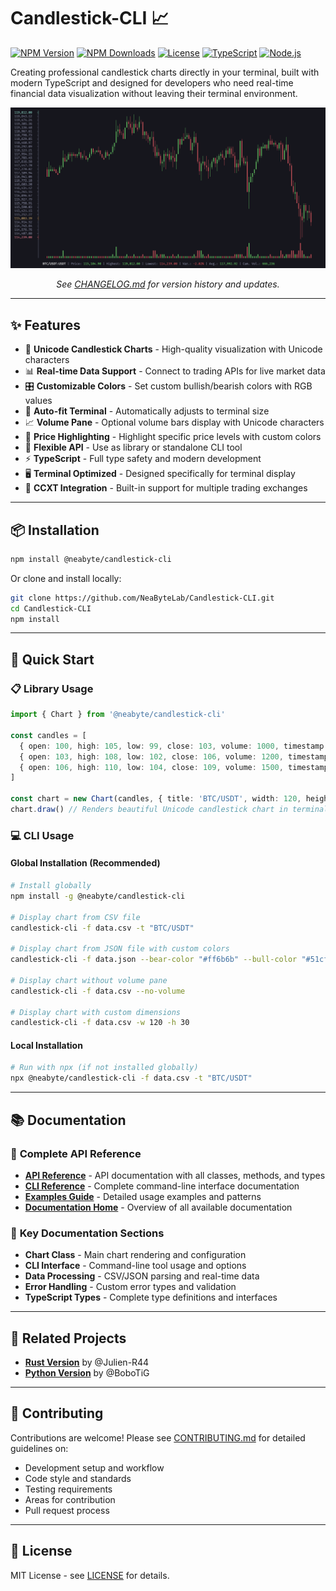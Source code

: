 # Candlestick-CLI 📈

[![NPM Version](https://img.shields.io/npm/v/@neabyte/candlestick-cli.svg)](https://www.npmjs.com/package/@neabyte/candlestick-cli)
[![NPM Downloads](https://img.shields.io/npm/dm/@neabyte/candlestick-cli.svg)](https://www.npmjs.com/package/@neabyte/candlestick-cli)
[![License](https://img.shields.io/npm/l/@neabyte/candlestick-cli.svg)](https://github.com/NeaByteLab/Candlestick-CLI/blob/main/LICENSE)
[![TypeScript](https://img.shields.io/badge/TypeScript-5.9-blue.svg)](https://www.typescriptlang.org/)
[![Node.js](https://img.shields.io/badge/Node.js-%3E%3D18.0.0-green.svg)](https://nodejs.org/)

Creating professional candlestick charts directly in your terminal, built with modern TypeScript and designed for developers who need real-time financial data visualization without leaving their terminal environment.

<p align="center">

![Preview](./docs/assets/preview.png)

</p>

<div align="center">

*See [CHANGELOG.md](./CHANGELOG.md) for version history and updates.*

</div>

---

## ✨ Features

- 🎨 **Unicode Candlestick Charts** - High-quality visualization with Unicode characters
- 📊 **Real-time Data Support** - Connect to trading APIs for live market data
- 🎛️ **Customizable Colors** - Set custom bullish/bearish colors with RGB values
- 📏 **Auto-fit Terminal** - Automatically adjusts to terminal size
- 📈 **Volume Pane** - Optional volume bars display with Unicode characters
- 🎯 **Price Highlighting** - Highlight specific price levels with custom colors
- 🔧 **Flexible API** - Use as library or standalone CLI tool
- ⚡ **TypeScript** - Full type safety and modern development
- 🖥️ **Terminal Optimized** - Designed specifically for terminal display
- 🚀 **CCXT Integration** - Built-in support for multiple trading exchanges

---

## 📦 Installation

```bash
npm install @neabyte/candlestick-cli
```

Or clone and install locally:

```bash
git clone https://github.com/NeaByteLab/Candlestick-CLI.git
cd Candlestick-CLI
npm install
```

---

## 🚀 Quick Start

### 📋 Library Usage

```typescript
import { Chart } from '@neabyte/candlestick-cli'

const candles = [
  { open: 100, high: 105, low: 99, close: 103, volume: 1000, timestamp: 1640995200000, type: 1 },
  { open: 103, high: 108, low: 102, close: 106, volume: 1200, timestamp: 1640998800000, type: 1 },
  { open: 106, high: 110, low: 104, close: 109, volume: 1500, timestamp: 1641002400000, type: 1 }
]

const chart = new Chart(candles, { title: 'BTC/USDT', width: 120, height: 30 })
chart.draw() // Renders beautiful Unicode candlestick chart in terminal
```

### 💻 CLI Usage

#### Global Installation (Recommended)
```bash
# Install globally
npm install -g @neabyte/candlestick-cli

# Display chart from CSV file
candlestick-cli -f data.csv -t "BTC/USDT"

# Display chart from JSON file with custom colors
candlestick-cli -f data.json --bear-color "#ff6b6b" --bull-color "#51cf66"

# Display chart without volume pane
candlestick-cli -f data.csv --no-volume

# Display chart with custom dimensions
candlestick-cli -f data.csv -w 120 -h 30
```

#### Local Installation
```bash
# Run with npx (if not installed globally)
npx @neabyte/candlestick-cli -f data.csv -t "BTC/USDT"
```

---

## 📚 Documentation

### 📖 **Complete API Reference**
- **[API Reference](./docs/api-reference.md)** - API documentation with all classes, methods, and types
- **[CLI Reference](./docs/cli-reference.md)** - Complete command-line interface documentation
- **[Examples Guide](./docs/examples.md)** - Detailed usage examples and patterns
- **[Documentation Home](./docs/README.md)** - Overview of all available documentation

### 🎯 **Key Documentation Sections**
- **Chart Class** - Main chart rendering and configuration
- **CLI Interface** - Command-line tool usage and options
- **Data Processing** - CSV/JSON parsing and real-time data
- **Error Handling** - Custom error types and validation
- **TypeScript Types** - Complete type definitions and interfaces

---

## 🔗 Related Projects

- **[Rust Version](https://github.com/Julien-R44/cli-candlestick-chart)** by @Julien-R44
- **[Python Version](https://github.com/BoboTiG/py-candlestick-chart)** by @BoboTiG

---

## 🤝 Contributing

Contributions are welcome! Please see [CONTRIBUTING.md](./CONTRIBUTING.md) for detailed guidelines on:

- Development setup and workflow
- Code style and standards
- Testing requirements
- Areas for contribution
- Pull request process

---

## 📄 License

MIT License - see [LICENSE](./LICENSE) for details.